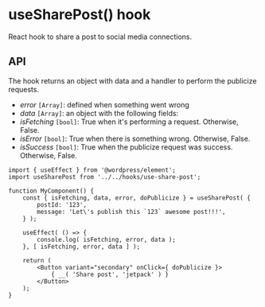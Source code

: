 # useSharePost() hook

React hook to share a post to social media connections.

## API

The hook returns an object with data and a handler to perform the publicize requests. 

-   _error_ `[Array]`: defined when something went wrong
-   _data_ `[Array]`: an object with the following fields:
-   _isFetching_ `[bool]`: True when it's performing a request. Otherwise, False.
-   _isError_ `[bool]`: True when there is something wrong. Otherwise, False.
-   _isSuccess_ `[bool]`: True when the publicize request was success. Otherwise, False.

```es6
import { useEffect } from '@wordpress/element';
import useSharePost from '../../hooks/use-share-post';

function MyComponent() {
	const { isFetching, data, error, doPublicize } = useSharePost( {
		postId: '123',
		message: 'Let\'s publish this `123` awesome post!!!',
	} );

	useEffect( () => {
		console.log( isFetching, error, data );
	}, [ isFetching, error, data ] );
	
	return (
		<Button variant="secondary" onClick={ doPublicize }>
			{ __( 'Share post', 'jetpack' ) }
		</Button>
	);
}
```

